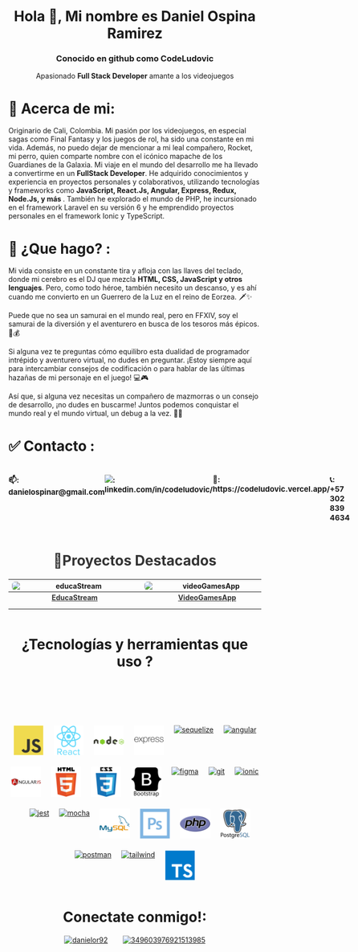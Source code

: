 <h1 align="center" style="text-decoration:'none'">Hola 👋, Mi nombre es Daniel Ospina Ramirez</h1>
<h3 align="center">Conocido en github como CodeLudovic</h3>
<p align="center">Apasionado <strong>Full Stack Developer</strong> amante a los videojuegos</p>

<h1 style="text-decoration:none">💬 Acerca de mi:</h1> 

Originario de Cali, Colombia. Mi pasión por los videojuegos, en especial sagas como Final Fantasy y los juegos de rol, ha sido una constante en mi vida. Además, no puedo dejar de mencionar a mi leal compañero, Rocket, mi perro, quien comparte nombre con el icónico mapache de los Guardianes de la Galaxia. Mi viaje en el mundo del desarrollo me ha llevado a convertirme en un <strong>FullStack Developer</strong>. He adquirido conocimientos y experiencia en proyectos personales y colaborativos, utilizando tecnologías y frameworks como <strong>JavaScript, React.Js, Angular, Express, Redux, Node.Js, y más </strong>. También he explorado el mundo de PHP, he incursionado en el framework Laravel en su versión 6 y he emprendido proyectos personales en el framework Ionic y TypeScript.

<h1 style="text-decoration:none">🎯 ¿Que hago? :</h1> 

Mi vida consiste en un constante tira y afloja con las llaves del teclado, donde mi cerebro es el DJ que mezcla <strong>HTML, CSS, JavaScript y otros lenguajes</strong>. Pero, como todo héroe, también necesito un descanso, y es ahí cuando me convierto en un Guerrero de la Luz en el reino de Eorzea. 🗡️✨

Puede que no sea un samurai en el mundo real, pero en FFXIV, soy el samurai de la diversión y el aventurero en busca de los tesoros más épicos. 🏰💰

Si alguna vez te preguntas cómo equilibro esta dualidad de programador intrépido y aventurero virtual, no dudes en preguntar. ¡Estoy siempre aquí para intercambiar consejos de codificación o para hablar de las últimas hazañas de mi personaje en el juego! 💻🎮

Así que, si alguna vez necesitas un compañero de mazmorras o un consejo de desarrollo, ¡no dudes en buscarme! Juntos podemos conquistar el mundo real y el mundo virtual, un debug a la vez. 🚀😄

<h1 style="text-decoration:none">✅ Contacto :</h1> 

<div align="center" style="display: flex ;text-align:center"> 
<h4  style="font-size:15px; text-align:left">📫: danielospinar@gmail.com</h4>
<h4  style='font-size:15px; text-align:left'><img src="https://raw.githubusercontent.com/rahuldkjain/github-profile-readme-generator/master/src/images/icons/Social/linked-in-alt.svg" width="15px"/>: <a href="https://linkedin.com/in/codeludovic" target="blank" style="text-decoration: none; color: inherit; cursor: pointer;">linkedin.com/in/codeludovic/</a></h4> 
<h4  style='font-size:15px; text-align:left'>💼: https://codeludovic.vercel.app/ </h4>
<h4  style='font-size:15px; text-align:left'>📞: +57 302 839 4634</h4>
</div>
<h1 style="text-align: center; color: #333;">🌟Proyectos Destacados</h1>
<div align="center">
<table style="width: 100%; margin-top: 20px; text-align: center;">
  <thead>
    <tr>
      <th>
        <img src="https://whitebeartech.com.co/cdn/educastream.png" alt="educaStream" style="width: 250px; border-radius: 6px; display: block; margin: 0 auto;">
      </th>
      <th>
        <img src="https://whitebeartech.com.co/cdn/videogamesApp.jpg" alt="videoGamesApp" style="width: 250px; border-radius: 6px; display: block; margin: 0 auto;">
      </th>
      <th>
        <img src="https://whitebeartech.com.co/cdn/frontRickandMorty.png" alt="rickandmorty" style="width: 250px; border-radius: 6px; display: block; margin: 0 auto;">
      </th>
    </tr>
  </thead>
  <tbody>
    <tr align="center">
      <td align="center">
        <a href="https://educastream.vercel.app/" style="color: #333; font-weight: bold; display: block; margin-bottom: 10px;">
          EducaStream
        </a>
      </td >
      <td align="center">
        <a href="https://frontend-videogames.vercel.app/" style="color: #333; font-weight: bold; display: block; margin-bottom: 10px;">
          VideoGamesApp
        </a>
      </td>
      <td align="center">
        <a href="https://front-end-rickandmorty-two.vercel.app/" style="color: #333; font-weight: bold; display: block; margin-bottom: 10px;">
          Rick and Morty App
        </a>
      </td>
    </tr>
  </tbody>
</table>
</div>

<div style="display: flex; flex-wrap: wrap; justify-content: center; align-items: center; gap: 30px; max-height: 4*60px;">
<h1 align="center">¿Tecnologías y herramientas que uso ?</h1>
<br/>
<p align="center" style="display: flex; flex-wrap: wrap; justify-content: center; gap: 20px; max-height: 4*60px;>
<a href="https://developer.mozilla.org/en-US/docs/Web/JavaScript" target="_blank" rel="noreferrer"> <img src="https://raw.githubusercontent.com/devicons/devicon/master/icons/javascript/javascript-original.svg" alt="javascript" width="60" height="60"/> </a> 
<a href="https://reactjs.org/" target="_blank" rel="noreferrer"> <img src="https://raw.githubusercontent.com/devicons/devicon/master/icons/react/react-original-wordmark.svg" alt="react" width="60" height="60"/> </a>
<a href="https://nodejs.org" target="_blank" rel="noreferrer"> <img src="https://raw.githubusercontent.com/devicons/devicon/master/icons/nodejs/nodejs-original-wordmark.svg" alt="nodejs" width="60" height="60"/> </a>
<a href="https://expressjs.com" target="_blank" rel="noreferrer"> <img src="https://raw.githubusercontent.com/devicons/devicon/master/icons/express/express-original-wordmark.svg" alt="express" width="60" height="60"/></a>
<a href="https://sequelize.org" target="_blank" rel="noreferrer"> <img src="https://www.vectorlogo.zone/logos/sequelizejs/sequelizejs-icon.svg" alt="sequelize" width="60" height="60"/></a>
<a href="https://angular.io" target="_blank" rel="noreferrer"> <img src="https://angular.io/assets/images/logos/angular/angular.svg" alt="angular" width="60" height="60"/> </a> <a href="https://angular.io" target="_blank" rel="noreferrer"> <img src="https://raw.githubusercontent.com/devicons/devicon/master/icons/angularjs/angularjs-original-wordmark.svg" alt="angularjs" width="60" height="60"/> </a> 
<a href="https://www.w3.org/html/" target="_blank" rel="noreferrer"> <img src="https://raw.githubusercontent.com/devicons/devicon/master/icons/html5/html5-original-wordmark.svg" alt="html5" width="60" height="60"/> </a> 
<a href="https://www.w3schools.com/css/" target="_blank" rel="noreferrer"> <img src="https://raw.githubusercontent.com/devicons/devicon/master/icons/css3/css3-original-wordmark.svg" alt="css3" width="60" height="60"/> </a>
<a href="https://getbootstrap.com" target="_blank" rel="noreferrer"> <img src="https://raw.githubusercontent.com/devicons/devicon/master/icons/bootstrap/bootstrap-plain-wordmark.svg" alt="bootstrap" width="60" height="60"/> </a>
<a href="https://www.figma.com/" target="_blank" rel="noreferrer"> <img src="https://www.vectorlogo.zone/logos/figma/figma-icon.svg" alt="figma" width="60" height="60"/> </a> <a href="https://git-scm.com/" target="_blank" rel="noreferrer"> <img src="https://www.vectorlogo.zone/logos/git-scm/git-scm-icon.svg" alt="git" width="60" height="60"/> </a><a href="https://ionicframework.com" target="_blank" rel="noreferrer"> <img src="https://upload.wikimedia.org/wikipedia/commons/d/d1/Ionic_Logo.svg" alt="ionic" width="60" height="60"/> </a> 
<br/>  
<a href="https://jestjs.io" target="_blank" rel="noreferrer"> <img src="https://www.vectorlogo.zone/logos/jestjsio/jestjsio-icon.svg" alt="jest" width="60" height="60"/> </a>  <a href="https://mochajs.org" target="_blank" rel="noreferrer"> <img src="https://www.vectorlogo.zone/logos/mochajs/mochajs-icon.svg" alt="mocha" width="60" height="60"/> </a> <a href="https://www.mysql.com/" target="_blank" rel="noreferrer"> <img src="https://raw.githubusercontent.com/devicons/devicon/master/icons/mysql/mysql-original-wordmark.svg" alt="mysql" width="60" height="60"/> </a>  <a href="https://www.photoshop.com/en" target="_blank" rel="noreferrer"> <img src="https://raw.githubusercontent.com/devicons/devicon/master/icons/photoshop/photoshop-line.svg" alt="photoshop" width="60" height="60"/> </a> <a href="https://www.php.net" target="_blank" rel="noreferrer"> <img src="https://raw.githubusercontent.com/devicons/devicon/master/icons/php/php-original.svg" alt="php" width="60" height="60"/> </a> <a href="https://www.postgresql.org" target="_blank" rel="noreferrer"> <img src="https://raw.githubusercontent.com/devicons/devicon/master/icons/postgresql/postgresql-original-wordmark.svg" alt="postgresql" width="60" height="60"/> </a> <a href="https://postman.com" target="_blank" rel="noreferrer"> <img src="https://www.vectorlogo.zone/logos/getpostman/getpostman-icon.svg" alt="postman" width="60" height="60"/> </a><a href="https://tailwindcss.com/" target="_blank" rel="noreferrer"> <img src="https://www.vectorlogo.zone/logos/tailwindcss/tailwindcss-icon.svg" alt="tailwind" width="60" height="60"/> </a> <a href="https://www.typescriptlang.org/" target="_blank" rel="noreferrer"> <img src="https://raw.githubusercontent.com/devicons/devicon/master/icons/typescript/typescript-original.svg" alt="typescript" width="60" height="60"/> </a> </p>
</div>





<h1 align="center" style="text-decoration:none">Conectate conmigo!:</h1>
<p align="center" style="display: flex; flex-wrap: wrap; justify-content: center; align-items: center; gap: 30px;">
<a href="https://linkedin.com/in/danielor92" target="blank"><img align="center" src="https://raw.githubusercontent.com/rahuldkjain/github-profile-readme-generator/master/src/images/icons/Social/linked-in-alt.svg" alt="danielor92" height="30" width="60" /></a>
<a href="https://discord.gg/users/349603976921513985" target="blank"><img align="center" src="https://raw.githubusercontent.com/rahuldkjain/github-profile-readme-generator/master/src/images/icons/Social/discord.svg" alt="349603976921513985" height="30" width="60"/></a>
</p>

